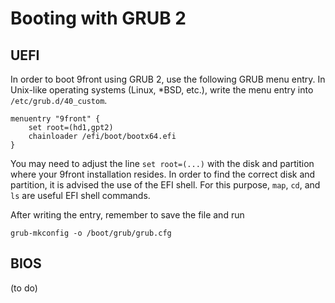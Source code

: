 Booting with GRUB 2
===================

## UEFI

In order to boot 9front using GRUB 2, use the following GRUB menu entry. In Unix-like operating systems (Linux, *BSD, etc.), write the menu entry into `/etc/grub.d/40_custom`.

```
menuentry "9front" {
	set root=(hd1,gpt2)
	chainloader /efi/boot/bootx64.efi
}
```

You may need to adjust the line `set root=(...)` with the disk and partition where your 9front installation resides. In order to find the correct disk and partition, it is advised the use of the EFI shell. For this purpose, `map`, `cd`, and `ls` are useful EFI shell commands.

After writing the entry, remember to save the file and run

```
grub-mkconfig -o /boot/grub/grub.cfg
```

## BIOS

(to do)

